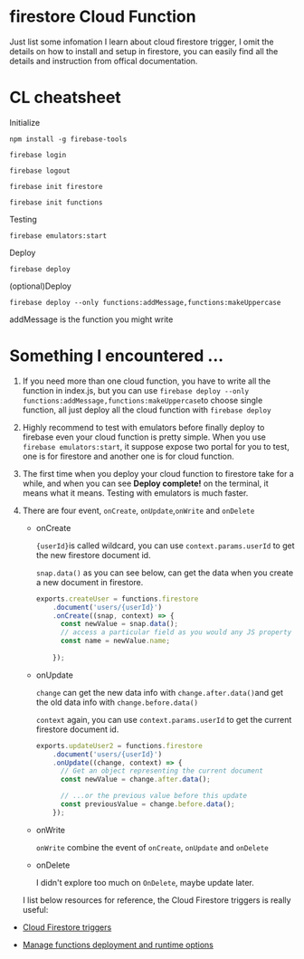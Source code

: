 # firestore Cloud Function

Just list some infomation I learn about cloud firestore trigger, I omit the details on how to install and setup in firestore, you can easily find all the details and instruction from offical documentation.

# CL cheatsheet

Initialize

```
npm install -g firebase-tools
```
```
firebase login
```
```
firebase logout
```

```
firebase init firestore
```

```
firebase init functions
```

Testing

```
firebase emulators:start
```

Deploy

```
firebase deploy
```

(optional)Deploy 

```
firebase deploy --only functions:addMessage,functions:makeUppercase
```

addMessage is the function you might write

# Something I encountered ...

1. If you need more than one cloud function, you have to write all the function in index.js, but you can use `firebase deploy --only functions:addMessage,functions:makeUppercase`to choose single function, all just deploy all the cloud function with `firebase deploy`

2. Highly recommend to test with emulators before finally deploy to firebase even your cloud function is pretty simple.  When you use `firebase emulators:start`, it suppose expose two portal for you to test, one is for firestore and another one is for cloud function.

3. The first time when you deploy your cloud function to firestore take for a while,  and when you can see **Deploy complete!**  on the terminal, it means what it means. Testing with emulators is much faster.

4. There are four event, `onCreate`, `onUpdate`,`onWrite` and `onDelete`

   - onCreate

      `{userId}`is called wildcard, you can use `context.params.userId` to get the new firestore document id.

     `snap.data()` as you can see below, can get the data when you create a new document in firestore.

     ```javascript
     exports.createUser = functions.firestore
         .document('users/{userId}')
         .onCreate((snap, context) => {
           const newValue = snap.data();
           // access a particular field as you would any JS property
           const name = newValue.name;
          
         });
     ```

   - onUpdate

     `change` can get the new data info with `change.after.data()`and get the old data info with `change.before.data()`

     `context` again, you can use `context.params.userId` to get the current firestore document id.

     ```javascript
     exports.updateUser2 = functions.firestore
         .document('users/{userId}')
         .onUpdate((change, context) => {
           // Get an object representing the current document
           const newValue = change.after.data();
     
           // ...or the previous value before this update
           const previousValue = change.before.data();
         });
     ```

   - onWrite

     `onWrite` combine the event of `onCreate`, `onUpdate` and `onDelete`

   - onDelete

     I didn't explore too much on `OnDelete`, maybe update later.

   

   I list below resources for reference, the Cloud Firestore triggers is really useful:

- [Cloud Firestore triggers](https://firebase.google.com/docs/functions/firestore-events?authuser=0)

- [Manage functions deployment and runtime options](https://firebase.google.com/docs/functions/manage-functions#:~:text=%24-,firebase%20deploy%20%2D%2Donly%20functions,-%E9%BB%98%E8%AE%A4%E6%83%85%E5%86%B5%E4%B8%8B)


